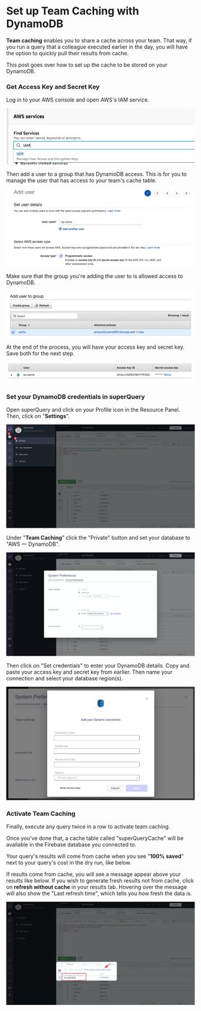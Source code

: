 # Set up Team Caching with DynamoDB

**Team caching** enables you to share a cache across your team. That way, if you run a query that a colleague executed earlier in the day, you will have the option to quickly pull their results from cache.

This post goes over how to set up the cache to be stored on your DynamoDB.

### Get Access Key and Secret Key

Log in to your AWS console and open AWS's IAM service.

![](../.gitbook/assets/image%20%28114%29.png)

Then add a user to a group that has DynamoDB access. This is for you to manage the user that has access to your team's cache table.

![](../.gitbook/assets/image%20%288%29.png)



Make sure that the group you're adding the user to is allowed access to DynamoDB.

![](../.gitbook/assets/image%20%2876%29.png)

At the end of the process, you will have your access key and secret key. Save both for the next step.

![](../.gitbook/assets/image%20%2852%29.png)

### Set your DynamoDB credentials in superQuery

Open superQuery and click on your Profile icon in the Resource Panel. Then, click on "**Settings**".

![](../.gitbook/assets/image%20%2879%29.png)

Under "**Team Caching**" click the "Private" button and set your database to "AWS — DynamoDB".

![](../.gitbook/assets/image%20%2897%29.png)

Then click on "Set credentials" to enter your DynamoDB details. Copy and paste your access key and secret key from earlier. Then name your connection and select your database region\(s\).

![](../.gitbook/assets/cleanshot-2021-03-03-at-10.52.33.jpg)

### Activate Team Caching

Finally, execute any query twice in a row to activate team caching.

Once you've done that, a cache table called "superQueryCache" will be available in the Firebase database you connected to.

Your query's results will come from cache when you see "**100% saved**" next to your query's cost in the dry run, like below.



If results come from cache, you will see a message appear above your results like below. If you wish to generate fresh results not from cache, click on **refresh without cache** in your results tab. Hovering over the message will also show the "Last refresh time", which tells you how fresh the data is.

![](../.gitbook/assets/image%20%2881%29.png)

